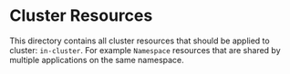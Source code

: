 # Cluster Resources

This directory contains all cluster resources that should be applied to cluster: `in-cluster`.
For example `Namespace` resources that are shared by multiple applications on the same namespace.

